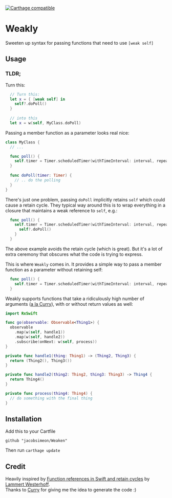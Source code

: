 [![Carthage compatible](https://img.shields.io/badge/Carthage-compatible-4BC51D.svg?style=flat)](https://github.com/Carthage/Carthage)

# Weakly

Sweeten up syntax for passing functions that need to use `[weak self]`

## Usage

### TLDR;

Turn this:
```swift
  // Turn this:
  let x = { [weak self] in 
    self?.doPoll()
  }
  
  // into this
  let x = w(self, MyClass.doPoll)
```

Passing a member function as a parameter looks real nice:

```swift
class MyClass {
  // ...

  func poll() {
    self.timer = Timer.scheduledTimer(withTimeInterval: interval, repeats: true, block: doPoll)
  }
  
  func doPoll(timer: Timer) {
    // .. do the polling
  }
}
```

There's just one problem, passing `doPoll` implicitly retains `self` which could cause a retain cycle.
They typical way around this is to wrap everything in a closure that maintains a weak reference to `self`, e.g.:
```swift
  func poll() {
    self.timer = Timer.scheduledTimer(withTimeInterval: interval, repeats: true) { [weak self] in
      self?.doPoll()
    }
  }
```

The above example avoids the retain cycle (which is great). But it's a lot of extra ceremony that 
obscures what the code is trying to express.

This is where `Weakly` comes in. It provides a simple way to pass a member function as a parameter without retaining self:

```swift
  func poll() {
    self.timer = Timer.scheduledTimer(withTimeInterval: interval, repeats: true, block: w(self, MyClass.doPoll))
  }
```

Weakly supports functions that take a ridiculously high number of arguments ([a la Curry][curry-quote]), 
with or without return values as well:

```swift
import RxSwift

func go(observable: Observable<Thing1>) {
  observable
    .map(w(self, handle1))
    .map(w(self, handle2))
    .subscribe(onNext: w(self, process))
}

private func handle1(thing: Thing1) -> (Thing2, Thing3) {
  return (Thing2(), Thing3())
}

private func handle2(thing2: Thing2, thing3: Thing3) -> Thing4 {
  return Thing4()
}

private func process(thing4: Thing4) {
  // do something with the final thing
}

```

## Installation

Add this to your Cartfile

```
github "jacobsimeon/Weaken"
```

Then run `carthage update`

## Credit

Heavily inspired by [Function references in Swift and retain cycles][swift-funcs] by [Lammert Westerhoff][westerhoff].  
Thanks to [Curry][curry] for giving me the idea to generate the code :) 

[curry]: https://github.com/thoughtbot/Curry
[swift-funcs]: http://blog.xebia.com/function-references-in-swift-and-retain-cycles/
[westerhoff]: https://github.com/lammertw
[curry-quote]: https://github.com/thoughtbot/Curry/blob/386b0604f19a172f8937bc6747d57e549ea4361c/bin/generate#L3